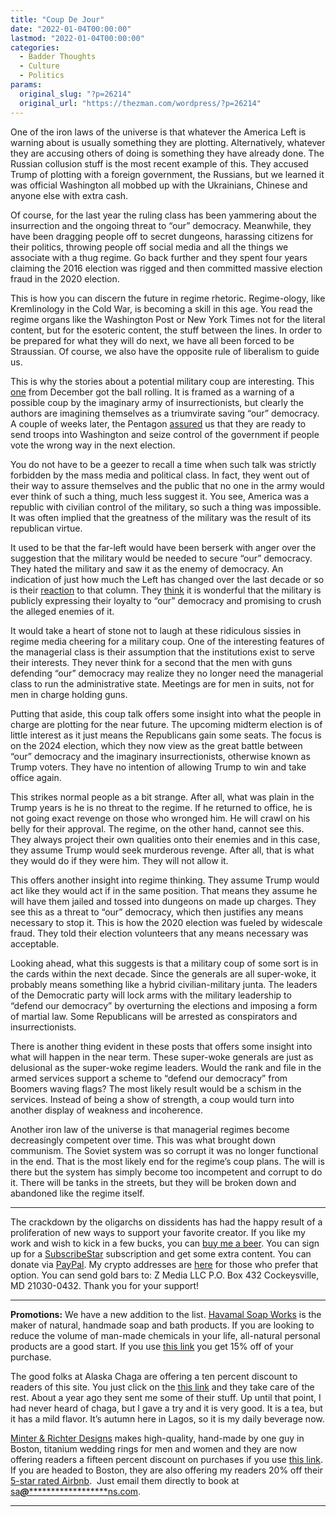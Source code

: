 ```yaml
---
title: "Coup De Jour"
date: "2022-01-04T00:00:00"
lastmod: "2022-01-04T00:00:00"
categories:
  - Badder Thoughts
  - Culture
  - Politics
params:
  original_slug: "?p=26214"
  original_url: "https://thezman.com/wordpress/?p=26214"
---
```


One of the iron laws of the universe is that whatever the America Left
is warning about is usually something they are plotting. Alternatively,
whatever they are accusing others of doing is something they have
already done. The Russian collusion stuff is the most recent example of
this. They accused Trump of plotting with a foreign government, the
Russians, but we learned it was official Washington all mobbed up with
the Ukrainians, Chinese and anyone else with extra cash.

Of course, for the last year the ruling class has been yammering about
the insurrection and the ongoing threat to “our” democracy. Meanwhile,
they have been dragging people off to secret dungeons, harassing
citizens for their politics, throwing people off social media and all
the things we associate with a thug regime. Go back further and they
spent four years claiming the 2016 election was rigged and then
committed massive election fraud in the 2020 election.

This is how you can discern the future in regime rhetoric. Regime-ology,
like Kremlinology in the Cold War, is becoming a skill in this age. You
read the regime organs like the Washington Post or New York Times not
for the literal content, but for the esoteric content, the stuff between
the lines. In order to be prepared for what they will do next, we have
all been forced to be Straussian. Of course, we also have the opposite
rule of liberalism to guide us.

This is why the stories about a potential military coup are interesting.
This [one](https://archive.is/P59Zi) from December got the ball rolling.
It is framed as a warning of a possible coup by the imaginary army of
insurrectionists, but clearly the authors are imagining themselves as a
triumvirate saving “our” democracy. A couple of weeks later, the
Pentagon
[assured](https://www.militarytimes.com/news/pentagon-congress/2021/12/30/the-pentagon-has-streamlined-the-process-for-sending-national-guard-troops-into-dc/)
us that they are ready to send troops into Washington and seize control
of the government if people vote the wrong way in the next election.

You do not have to be a geezer to recall a time when such talk was
strictly forbidden by the mass media and political class. In fact, they
went out of their way to assure themselves and the public that no one in
the army would ever think of such a thing, much less suggest it. You
see, America was a republic with civilian control of the military, so
such a thing was impossible. It was often implied that the greatness of
the military was the result of its republican virtue.

It used to be that the far-left would have been berserk with anger over
the suggestion that the military would be needed to secure “our”
democracy. They hated the military and saw it as the enemy of democracy.
An indication of just how much the Left has changed over the last decade
or so is their [reaction](https://archive.ph/pZNnm) to that column. They
[think](https://www.npr.org/2021/12/31/1068930675/us-election-coup-january-6-military-constitution)
it is wonderful that the military is publicly expressing their loyalty
to “our” democracy and promising to crush the alleged enemies of it.

It would take a heart of stone not to laugh at these ridiculous sissies
in regime media cheering for a military coup. One of the interesting
features of the managerial class is their assumption that the
institutions exist to serve their interests. They never think for a
second that the men with guns defending “our” democracy may realize they
no longer need the managerial class to run the administrative state.
Meetings are for men in suits, not for men in charge holding guns.

Putting that aside, this coup talk offers some insight into what the
people in charge are plotting for the near future. The upcoming midterm
election is of little interest as it just means the Republicans gain
some seats. The focus is on the 2024 election, which they now view as
the great battle between “our” democracy and the imaginary
insurrectionists, otherwise known as Trump voters. They have no
intention of allowing Trump to win and take office again.

This strikes normal people as a bit strange. After all, what was plain
in the Trump years is he is no threat to the regime. If he returned to
office, he is not going exact revenge on those who wronged him. He will
crawl on his belly for their approval. The regime, on the other hand,
cannot see this. They always project their own qualities onto their
enemies and in this case, they assume Trump would seek murderous
revenge. After all, that is what they would do if they were him. They
will not allow it.

This offers another insight into regime thinking. They assume Trump
would act like they would act if in the same position. That means they
assume he will have them jailed and tossed into dungeons on made up
charges. They see this as a threat to “our” democracy, which then
justifies any means necessary to stop it. This is how the 2020 election
was fueled by widescale fraud. They told their election volunteers that
any means necessary was acceptable.

Looking ahead, what this suggests is that a military coup of some sort
is in the cards within the next decade. Since the generals are all
super-woke, it probably means something like a hybrid civilian-military
junta. The leaders of the Democratic party will lock arms with the
military leadership to “defend our democracy” by overturning the
elections and imposing a form of martial law. Some Republicans will be
arrested as conspirators and insurrectionists.

There is another thing evident in these posts that offers some insight
into what will happen in the near term. These super-woke generals are
just as delusional as the super-woke regime leaders. Would the rank and
file in the armed services support a scheme to “defend our democracy”
from Boomers waving flags? The most likely result would be a schism in
the services. Instead of being a show of strength, a coup would turn
into another display of weakness and incoherence.

Another iron law of the universe is that managerial regimes become
decreasingly competent over time. This was what brought down communism.
The Soviet system was so corrupt it was no longer functional in the end.
That is the most likely end for the regime’s coup plans. The will is
there but the system has simply become too incompetent and corrupt to do
it. There will be tanks in the streets, but they will be broken down and
abandoned like the regime itself.

------------------------------------------------------------------------

The crackdown by the oligarchs on dissidents has had the happy result of
a proliferation of new ways to support your favorite creator. If you
like my work and wish to kick in a few bucks, you can
<a href="https://www.buymeacoffee.com/mujolulu" rel="noopener"
target="_blank">buy me a beer</a>. You can sign up for a
<a href="https://www.subscribestar.com/the-z-blog" rel="noopener"
target="_blank">SubscribeStar</a> subscription and get some extra
content. You can donate via <a
href="https://www.paypal.com/donate/?cmd=_s-xclick&amp;hosted_button_id=UDAS2Q8JYA6CN&amp;source=url"
rel="noopener" target="_blank">PayPal</a>. My crypto addresses are
<a href="https://thezman.com/wordpress/?page_id=22713" rel="noopener"
target="_blank">here</a> for those who prefer that option. You can send
gold bars to: Z Media LLC P.O. Box 432 Cockeysville, MD 21030-0432.
Thank you for your support!

------------------------------------------------------------------------

**Promotions:** We have a new addition to the list.
<a href="https://havamalsoapworks.com/" rel="noopener"
target="_blank">Havamal Soap Works</a> is the maker of natural, handmade
soap and bath products. If you are looking to reduce the volume of
man-made chemicals in your life, all-natural personal products are a
good start. If you use
<a href="https://havamalsoapworks.com/discount/ZMAN" rel="noopener"
target="_blank">this link</a> you get 15% off of your purchase.

The good folks at Alaska Chaga are offering a ten percent discount to
readers of this site. You just click on the
<a href="https://alaskachaga.us/discount/ZMAN" rel="noopener noreferrer"
target="_blank">this link</a> and they take care of the rest. About a
year ago they sent me some of their stuff. Up until that point, I had
never heard of chaga, but I gave a try and it is very good. It is a tea,
but it has a mild flavor. It’s autumn here in Lagos, so it is my daily
beverage now.

<a href="https://www.minterandrichterdesigns.com/"
rel="noreferrer nofollow noopener" target="_blank">Minter &amp; Richter
Designs</a> makes high-quality, hand-made by one guy in Boston, titanium
wedding rings for men and women and they are now offering readers a
fifteen percent discount on purchases if you use
<a href="https://www.minterandrichterdesigns.com/discount/ZMAN"
rel="noreferrer nofollow noopener" target="_blank">this link</a>.
<span class="highlight"><span class="colour"><span class="font"><span class="size">If
you are headed to Boston, they are also offering my readers 20% off
their <a
href="https://www.airbnb.com/users/7988017/listings?user_id=7988017&amp;s=3"
rel="noopener noreferrer" target="_blank">5-star rated Airbnb</a>.  Just
email them directly to book at
<a href="mailto:sa***@*********************ns.com"
data-original-string="KVzCfNcCnBxiWBvklBqlMQ==cb7U+CfW78Nd0f3r1RlaCIrK9APYJIYVFrz3HYG8RRsOO/LNhBLdhac3oQDsIHvWLNV"><span
class="apbct-email-encoder"
data-original-string="JAO0Y3gNCJHd2p0Ohiq+MA==cb7QZLRSYavapq60jmlXla1I/5XGmn9yaK2KienQBRW1b+Ox3t7uF345sWkOT4NfR9b"
title="This contact has been encoded by Anti-Spam by CleanTalk. Click to decode. To finish the decoding make sure that JavaScript is enabled in your browser.">sa<span
class="apbct-blur">***</span>@<span
class="apbct-blur">*********************</span>ns.com</span></a>.</span></span></span></span>

------------------------------------------------------------------------
